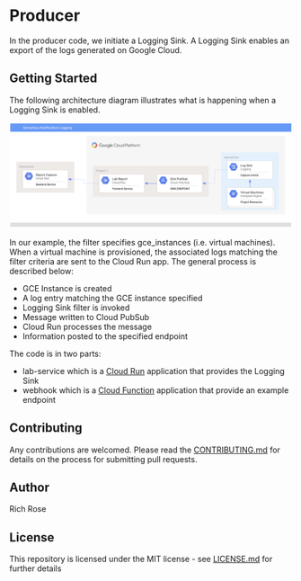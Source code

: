 # Producer

In the producer code, we initiate a Logging Sink. A Logging Sink enables an export of the logs generated on Google Cloud.

## Getting Started

The following architecture diagram illustrates what is happening when a Logging Sink is enabled.

![Notification architecture](https://github.com/rosera/lab-datastore/blob/master/images/resource-overview.png "Architecture")

In our example, the filter specifies gce_instances (i.e. virtual machines). When a virtual machine is provisioned, the associated 
logs matching the filter criteria are sent to the Cloud Run app. The general process is described below:

* GCE Instance is created
* A log entry matching the GCE instance specified
* Logging Sink filter is invoked
* Message written to Cloud PubSub
* Cloud Run processes the message
* Information posted to the specified endpoint


The code is in two parts:

* lab-service which is a [Cloud Run](https://cloud.google.com/run) application that provides the Logging Sink
* webhook which is a [Cloud Function](https://cloud.google.com/functions) application that provide an example endpoint

## Contributing

Any contributions are welcomed. Please read the [CONTRIBUTING.md](CONTRIBUTING.md) for details on the process for submitting pull requests.

## Author

Rich Rose

## License

This repository is licensed under the MIT license - see [LICENSE.md](LICENSE) for further details
